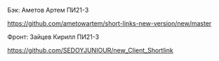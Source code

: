 Бэк: Аметов Артем ПИ21-3

https://github.com/ametowartem/short-links-new-version/new/master

Фронт: Зайцев Кирилл ПИ21-3

https://github.com/SEDOYJUNIOUR/new_Client_Shortlink
